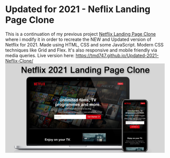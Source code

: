 # Updated for 2021 - Neflix Landing Page Clone
This is a continuation of my previous project <a href="https://github.com/tmd747/Netflix-Landingpage-Clone">Netflix Landing Page Clone</a> where i modify it in order to recreate the NEW and Updated version of Netflix for 2021. Made using HTML, CSS and some JavaScript. Modern CSS techniques like Grid and Flex. It's also responsive and mobile friendly via media queries. Live version here: https://tmd747.github.io/Updated-2021-Neflix-Clone/
![Screenshot](Netflix_Clone_720.jpg)
